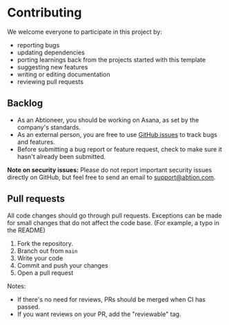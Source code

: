# Contributing

We welcome everyone to participate in this project by:

- reporting bugs
- updating dependencies
- porting learnings back from the projects started with this template
- suggesting new features
- writing or editing documentation
- reviewing pull requests

## Backlog

- As an Abtioneer, you should be working on Asana, as set by the company's standards.
- As an external person, you are free to use [GitHub issues](https://github.com/abtion/rails-template/issues)
  to track bugs and features.
- Before submitting a bug report or feature request, check to make sure it hasn't
  already been submitted.

**Note on security issues:**
Please do not report important security issues directly on GitHub, but feel free to send an email
to <support@abtion.com>.

## Pull requests

All code changes should go through pull requests. Exceptions can be made for
small changes that do not affect the code base. (For example, a typo in the README)

1. Fork the repository.
2. Branch out from `main`
3. Write your code
4. Commit and push your changes
5. Open a pull request

Notes:

- If there's no need for reviews, PRs should be merged when CI has passed.
- If you want reviews on your PR, add the "reviewable" tag.
